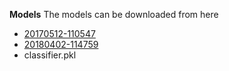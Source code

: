 **Models**
The models can be downloaded from here
- [20170512-110547](https://drive.google.com/file/d/0B5MzpY9kBtDVZ2RpVDYwWmxoSUk)
- [20180402-114759](https://drive.google.com/open?id=1EXPBSXwTaqrSC0OhUdXNmKSh9qJUQ55-)
- classifier.pkl
